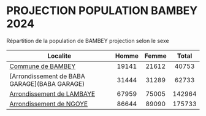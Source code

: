 # PROJECTION POPULATION BAMBEY 2024
	
Répartition de la population de BAMBEY projection selon le sexe
	
| Localite  | Homme | Femme | Total |
| --------- |:-----:|:-----:|:-----:|
| [Commune de BAMBEY](BAMBEY) | 19141 | 21612 | 40753 |
| [Arrondissement de BABA GARAGE](BABA GARAGE) | 31444 | 31289 | 62733 |
| [Arrondissement de LAMBAYE](LAMBAYE) | 67959 | 75005 | 142964 |
| [Arrondissement de NGOYE](NGOYE) | 86644 | 89090 | 175733 |
